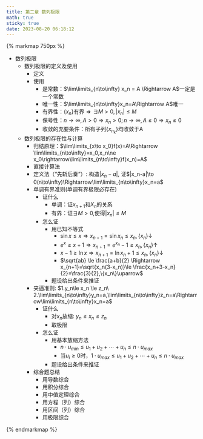 ```yaml
---
title: 第二章 数列极限
math: true
sticky: true
date: 2023-08-20 06:18:12
---
```


{% markmap 750px %}

- 数列极限
  - 数列极限的定义及使用
    - 定义
    - 使用
      - 是常数：$\lim\limits_{n\to\infty} x_n = A \Rightarrow A$一定是一个常数
      - 唯一性：$\lim\limits_{n\to\infty}x_n=A\Rightarrow A$唯一
      - 有界性：$\{x_n\}$有界$\Rightarrow \exists M>0, |x_n|\le M$
      - 保号性：$n\to\infty, A>0\Rightarrow x_n>0; n\to\infty, A\le0\Rightarrow x_n\le 0$
      - 收敛的充要条件：所有子列$\{x_{n_k}\}$均收敛于A
  - 数列极限的存在性与计算
    - 归结原理：$\lim\limits_{x\to x_0}f(x)=A\Rightarrow \lim\limits_{n\to\infty}=x_0,x_n\ne x_0\rightarrow\lim\limits_{n\to\infty}f(x_n)=A$
    - 直接计算法
    - 定义法（“先斩后奏”）: 构造$|x_n-a|$, 证$|x_n-a|\to 0(n\to\infty)\Rightarrow\lim\limits_{n\to\infty}x_n=a$
    - 单调有界准则(单调有界极限必存在)
      - 证什么
        - 单调：证$x_{n+1}$和$X_{n}$的关系
        - 有界：证$\exists M>0,$使得$|x_n|\le M$
      - 怎么证
        - 用已知不等式
          - $\sin x \le x\Rightarrow x_{n+1}=\sin x_n\le x_n,\{x_n\}\downarrow$
          - $e^x\ge x+1\Rightarrow x_{n+1}=e^{x_n}-1\ge x_n,\{x_n\}\uparrow$
          - $x-1\ge \ln x \Rightarrow x_{n+1}=\ln x_n +1 \le x_n,\{x_n\}\downarrow$
          - $\sqrt{ab} \le \frac{a+b}{2} \Rightarrow x_{n+1}=\sqrt{x_n(3-x_n)}\le \frac{x_n+3-x_n}{2}=\frac{3}{2},\{x_n\}\uparrow$
        - 题设给出条件来推证
    - 夹逼准则: $1.y_n\le x_n \le z_n\ 2.\lim\limits_{n\to\infty}y_n=a,\lim\limits_{n\to\infty}z_n=a\Rightarrow\lim\limits_{n\to\infty}x_n=a$
      - 证什么
        - 对$x_n$放缩: $y_n\le x_n \le z_n$
        - 取极限
      - 怎么证
        - 用基本放缩方法
          - $n\cdot u_{min}\le u_1+u_2+\cdots +u_n\le n\cdot u_{max}$
          - 当$u_i\ge0$时，$1\cdot u_{max}\le u_1+u_2+\cdots+u_n\le n\cdot u_{max}$
        - 题设给出条件来推证
    - 综合题总结
      - 用导数综合
      - 用积分综合
      - 用中值定理综合
      - 用方程（列）综合
      - 用区间（列）综合
      - 用极限综合

{% endmarkmap %}